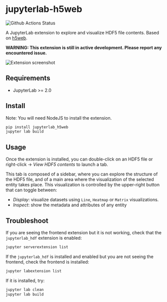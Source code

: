 # jupyterlab-h5web

![Github Actions Status](https://github.com/loichuder/jupyterlab-h5web/workflows/Build/badge.svg)

A JupyterLab extension to explore and visualize HDF5 file contents. Based on [h5web](https://github.com/silx-kit/h5web).

**WARNING: This extension is still in active development. Please report any encountered issue.**

![Extension screenshot](https://user-images.githubusercontent.com/42204205/106109102-6c280100-6149-11eb-96eb-38a14983702f.png)

## Requirements

- JupyterLab >= 2.0

## Install

Note: You will need NodeJS to install the extension.

```bash
pip install jupyterlab_h5web
jupyter lab build
```

## Usage

Once the extension is installed, you can double-click on an HDF5 file or right-click -> _View HDF5 contents_ to launch a tab.

This tab is composed of a sidebar, where you can explore the structure of the HDF5 file, and of a main area where the visualization of the selected entity takes place. This visualization is controlled by the upper-right button that can toggle between:

- _Display_: visualize datasets using `Line`, `Heatmap` or `Matrix` visualizations.
- _Inspect_: show the metadata and attributes of any entity

## Troubleshoot

If you are seeing the frontend extension but it is not working, check
that the `jupyterlab_hdf` extension is enabled:

```bash
jupyter serverextension list
```

If the `jupyterlab_hdf` is installed and enabled but you are not seeing
the frontend, check the frontend is installed:

```bash
jupyter labextension list
```

If it is installed, try:

```bash
jupyter lab clean
jupyter lab build
```
